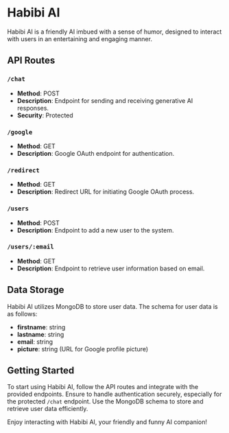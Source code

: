 # Habibi AI

Habibi AI is a friendly AI imbued with a sense of humor, designed to interact with users in an entertaining and engaging manner.

## API Routes

### `/chat` 
- **Method**: POST
- **Description**: Endpoint for sending and receiving generative AI responses.
- **Security**: Protected

### `/google` 
- **Method**: GET
- **Description**: Google OAuth endpoint for authentication.

### `/redirect` 
- **Method**: GET
- **Description**: Redirect URL for initiating Google OAuth process.

### `/users` 
- **Method**: POST
- **Description**: Endpoint to add a new user to the system.

### `/users/:email` 
- **Method**: GET
- **Description**: Endpoint to retrieve user information based on email.

## Data Storage

Habibi AI utilizes MongoDB to store user data. The schema for user data is as follows:

- **firstname**: string
- **lastname**: string
- **email**: string
- **picture**: string (URL for Google profile picture)

## Getting Started

To start using Habibi AI, follow the API routes and integrate with the provided endpoints. Ensure to handle authentication securely, especially for the protected `/chat` endpoint. Use the MongoDB schema to store and retrieve user data efficiently.

Enjoy interacting with Habibi AI, your friendly and funny AI companion!
